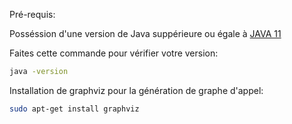 Pré-requis:

Posséssion d'une version de Java suppérieure ou égale à [JAVA 11](https://www.oracle.com/fr/java/technologies/javase/jdk11-archive-downloads.html)

Faites cette commande pour vérifier votre version:
```bash
java -version
```


Installation de graphviz pour la génération de graphe d'appel:
```bash
sudo apt-get install graphviz
```

